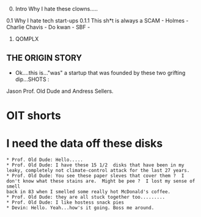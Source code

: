 


0. Intro
Why I hate these clowns.....

0.1 Why I hate tech start-ups 
0.1.1 This sh*t is always a SCAM
	- Holmes 
	- Charlie Chavis
	- Do kwan
	- SBF
	- 



1. QOMPLX


## THE ORIGIN STORY 

- Ok....this is..."was" a startup that was founded by these two grifting
dip...SHOTS :


Jason Prof. Old Dude and  Andress Sellers.



# OIT shorts 


#	I need the data off these disks  
	* Prof. Old Dude: Hello.....
	* Prof. Old Dude: I have these 15 1/2  disks that have been in my leaky, completely not climate-control attack for the last 27 years.
	* Prof. Old Dude: You see these paper sleves that cover them ?  I don't know what these stains are.  Might be pee ?  I lost my sense of smell 
	back in 83 when I smelled some really hot McDonald's coffee. 
	* Prof. Old Dude: they are all stuck together too.........
	* Prof. Old Dude: I like hostess snack pies
	* Devin: Hello. Yeah...how's it going. Boss me around.
  







